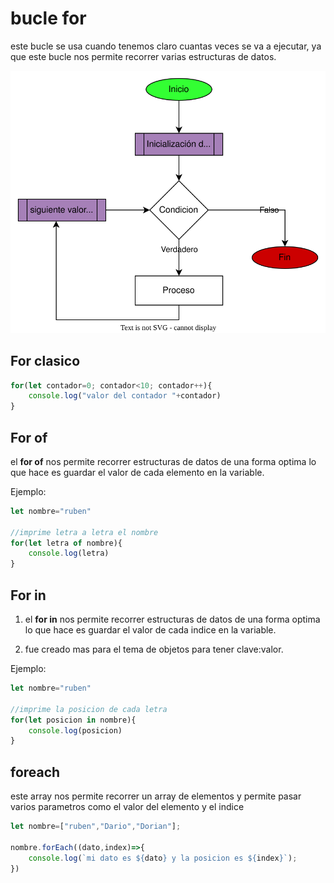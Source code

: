 # bucle for

este bucle se usa cuando tenemos claro cuantas veces se va a ejecutar, ya que este bucle nos permite recorrer varias estructuras de datos. 

![bucle for](img/bucle_for.svg)

## For clasico

```javascript
for(let contador=0; contador<10; contador++){
    console.log("valor del contador "+contador)
}
```

## For of

el **for of** nos permite recorrer estructuras de datos de una forma optima lo que hace es guardar el valor de cada elemento en la variable.

Ejemplo:



```javascript
let nombre="ruben"

//imprime letra a letra el nombre
for(let letra of nombre){
    console.log(letra)
}
```


## For in

1. el **for in** nos permite recorrer estructuras de datos de una forma optima lo que hace es guardar el valor de cada indice en la variable.

2. fue creado mas para el tema de objetos para tener clave:valor.


Ejemplo:



```javascript
let nombre="ruben"

//imprime la posicion de cada letra
for(let posicion in nombre){
    console.log(posicion)
}
```

## foreach

este array nos permite recorrer un array de elementos y permite pasar varios parametros como el valor del elemento y el indice

```javascript
let nombre=["ruben","Dario","Dorian"];

nombre.forEach((dato,index)=>{
    console.log(`mi dato es ${dato} y la posicion es ${index}`);
})
```